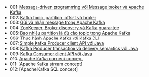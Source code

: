 - 001: [Message-driven programming với Message broker và Apache Kafka](https://viblo.asia/p/001-message-driven-programming-voi-message-broker-va-apache-kafka-gDVK2OE0ZLj)
- 002: [Kafka topic, partition, offset và broker](https://viblo.asia/p/002-apache-kafka-topic-partition-offset-va-broker-m68Z0eEMlkG)
- 003: [Gửi và nhận message trong Apache Kafka](https://viblo.asia/p/003-gui-va-nhan-message-trong-apache-kafka-LzD5dMmzKjY)
- 004: [ZooKeeper, Broker discovery và Kafka guarantee](https://viblo.asia/p/004-apache-kafka-consumer-offset-broker-discovery-va-zookeeper-GrLZDRe25k0)
- 005: [Bao nhiêu partition là đủ cho topic trong Apache Kafka](https://viblo.asia/p/005-bao-nhieu-partition-la-du-cho-mot-topic-trong-apache-kafka-V3m5WQxQZO7)
- 006: [Thực hành Apache Kafka với Kafka CLI](https://viblo.asia/p/006-thuc-hanh-apache-kafka-voi-kafka-cli-6J3ZgyoL5mB)
- 007: [Simple Kafka Producer client API với Java](https://viblo.asia/p/007-simple-kafka-producer-client-api-voi-java-WAyK86PplxX)
- 008: [Kafka Producer transaction và delivery semantics với Java](https://viblo.asia/p/008-kafka-producer-transaction-va-delivery-semantics-voi-java-maGK76GO5j2)
- 009: [Kafka Consumer client API với Java](https://viblo.asia/p/009-kafka-consumer-client-api-voi-java-Az45b01LZxY)
- 010: [Apache Kafka connect concept](https://viblo.asia/p/010-apache-kafka-connect-concept-gAm5ymNL5db)
- 011: [Apache Kafka stream concept]
- 012: [Apache Kafka SQL concept]
